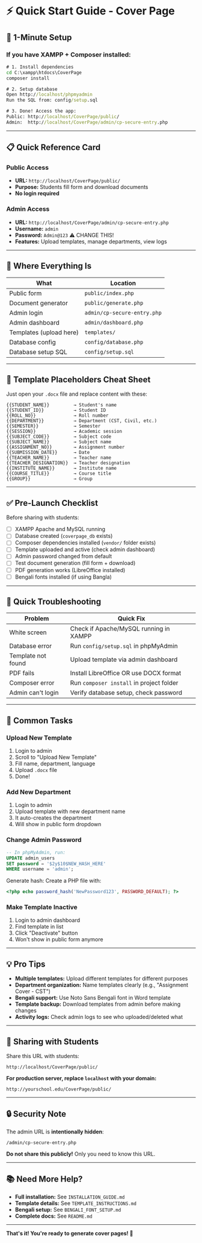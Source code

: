 # ⚡ Quick Start Guide - Cover Page

## 🚀 1-Minute Setup

### If you have XAMPP + Composer installed:

```cmd
# 1. Install dependencies
cd C:\xampp\htdocs\CoverPage
composer install

# 2. Setup database
Open http://localhost/phpmyadmin
Run the SQL from: config/setup.sql

# 3. Done! Access the app:
Public: http://localhost/CoverPage/public/
Admin:  http://localhost/CoverPage/admin/cp-secure-entry.php
```

---

## 📋 Quick Reference Card

### Public Access
- **URL:** `http://localhost/CoverPage/public/`
- **Purpose:** Students fill form and download documents
- **No login required**

### Admin Access
- **URL:** `http://localhost/CoverPage/admin/cp-secure-entry.php`
- **Username:** `admin`
- **Password:** `Admin@123` ⚠️ CHANGE THIS!
- **Features:** Upload templates, manage departments, view logs

---

## 📁 Where Everything Is

| What | Location |
|------|----------|
| Public form | `public/index.php` |
| Document generator | `public/generate.php` |
| Admin login | `admin/cp-secure-entry.php` |
| Admin dashboard | `admin/dashboard.php` |
| Templates (upload here) | `templates/` |
| Database config | `config/database.php` |
| Database setup SQL | `config/setup.sql` |

---

## 🎨 Template Placeholders Cheat Sheet

Just open your `.docx` file and replace content with these:

```
{{STUDENT_NAME}}         → Student's name
{{STUDENT_ID}}           → Student ID
{{ROLL_NO}}              → Roll number
{{DEPARTMENT}}           → Department (CST, Civil, etc.)
{{SEMESTER}}             → Semester
{{SESSION}}              → Academic session
{{SUBJECT_CODE}}         → Subject code
{{SUBJECT_NAME}}         → Subject name
{{ASSIGNMENT_NO}}        → Assignment number
{{SUBMISSION_DATE}}      → Date
{{TEACHER_NAME}}         → Teacher name
{{TEACHER_DESIGNATION}}  → Teacher designation
{{INSTITUTE_NAME}}       → Institute name
{{COURSE_TITLE}}         → Course title
{{GROUP}}                → Group
```

---

## ✅ Pre-Launch Checklist

Before sharing with students:

- [ ] XAMPP Apache and MySQL running
- [ ] Database created (`coverpage_db` exists)
- [ ] Composer dependencies installed (`vendor/` folder exists)
- [ ] Template uploaded and active (check admin dashboard)
- [ ] Admin password changed from default
- [ ] Test document generation (fill form + download)
- [ ] PDF generation works (LibreOffice installed)
- [ ] Bengali fonts installed (if using Bangla)

---

## 🐛 Quick Troubleshooting

| Problem | Quick Fix |
|---------|-----------|
| White screen | Check if Apache/MySQL running in XAMPP |
| Database error | Run `config/setup.sql` in phpMyAdmin |
| Template not found | Upload template via admin dashboard |
| PDF fails | Install LibreOffice OR use DOCX format |
| Composer error | Run `composer install` in project folder |
| Admin can't login | Verify database setup, check password |

---

## 🎯 Common Tasks

### Upload New Template
1. Login to admin
2. Scroll to "Upload New Template"
3. Fill name, department, language
4. Upload `.docx` file
5. Done!

### Add New Department
1. Login to admin
2. Upload template with new department name
3. It auto-creates the department
4. Will show in public form dropdown

### Change Admin Password
```sql
-- In phpMyAdmin, run:
UPDATE admin_users
SET password = '$2y$10$NEW_HASH_HERE'
WHERE username = 'admin';
```
Generate hash: Create a PHP file with:
```php
<?php echo password_hash('NewPassword123', PASSWORD_DEFAULT); ?>
```

### Make Template Inactive
1. Login to admin dashboard
2. Find template in list
3. Click "Deactivate" button
4. Won't show in public form anymore

---

## 💡 Pro Tips

- **Multiple templates:** Upload different templates for different purposes
- **Department organization:** Name templates clearly (e.g., "Assignment Cover - CST")
- **Bengali support:** Use Noto Sans Bengali font in Word template
- **Template backup:** Download templates from admin before making changes
- **Activity logs:** Check admin logs to see who uploaded/deleted what

---

## 📱 Sharing with Students

Share this URL with students:
```
http://localhost/CoverPage/public/
```

**For production server, replace `localhost` with your domain:**
```
http://yourschool.edu/CoverPage/public/
```

---

## 🔒 Security Note

The admin URL is **intentionally hidden**:
```
/admin/cp-secure-entry.php
```

**Do not share this publicly!** Only you need to know this URL.

---

## 📚 Need More Help?

- **Full installation:** See `INSTALLATION_GUIDE.md`
- **Template details:** See `TEMPLATE_INSTRUCTIONS.md`
- **Bengali setup:** See `BENGALI_FONT_SETUP.md`
- **Complete docs:** See `README.md`

---

**That's it! You're ready to generate cover pages! 🎉**
